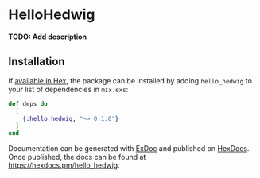 # HelloHedwig

**TODO: Add description**

## Installation

If [available in Hex](https://hex.pm/docs/publish), the package can be installed
by adding `hello_hedwig` to your list of dependencies in `mix.exs`:

```elixir
def deps do
  [
    {:hello_hedwig, "~> 0.1.0"}
  ]
end
```

Documentation can be generated with [ExDoc](https://github.com/elixir-lang/ex_doc)
and published on [HexDocs](https://hexdocs.pm). Once published, the docs can
be found at <https://hexdocs.pm/hello_hedwig>.

